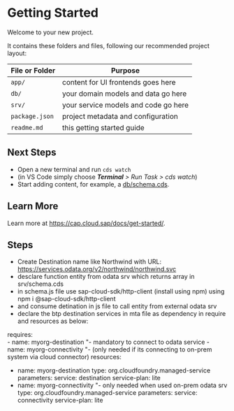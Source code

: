 # Getting Started

Welcome to your new project.

It contains these folders and files, following our recommended project layout:

File or Folder | Purpose
---------|----------
`app/` | content for UI frontends goes here
`db/` | your domain models and data go here
`srv/` | your service models and code go here
`package.json` | project metadata and configuration
`readme.md` | this getting started guide


## Next Steps

- Open a new terminal and run `cds watch`
- (in VS Code simply choose _**Terminal** > Run Task > cds watch_)
- Start adding content, for example, a [db/schema.cds](db/schema.cds).


## Learn More

Learn more at https://cap.cloud.sap/docs/get-started/.

## Steps
- Create Destination name like Northwind with URL: https://services.odata.org/v2/northwind/northwind.svc
- desclare function entity from odata srv which returns array in srv/schema.cds
- in schema.js file use sap-cloud-sdk/http-client (install using npm) using npm i @sap-cloud-sdk/http-client
- and consume detination in js file to call entity from external odata srv
- declare the btp destination services in mta file as dependency in require and resources as below:

requires:    
      - name: myorg-destination     "- mandatory to connect to odata service
      - name: myorg-connectivity    "- (only needed if its connecting to on-prem system via cloud connector)
resources:
  - name: myorg-destination
    type: org.cloudfoundry.managed-service
    parameters:
      service: destination
      service-plan: lite
  - name: myorg-connectivity                    "- only needed when used on-prem odata srv
    type: org.cloudfoundry.managed-service
    parameters:
      service: connectivity
      service-plan: lite      
